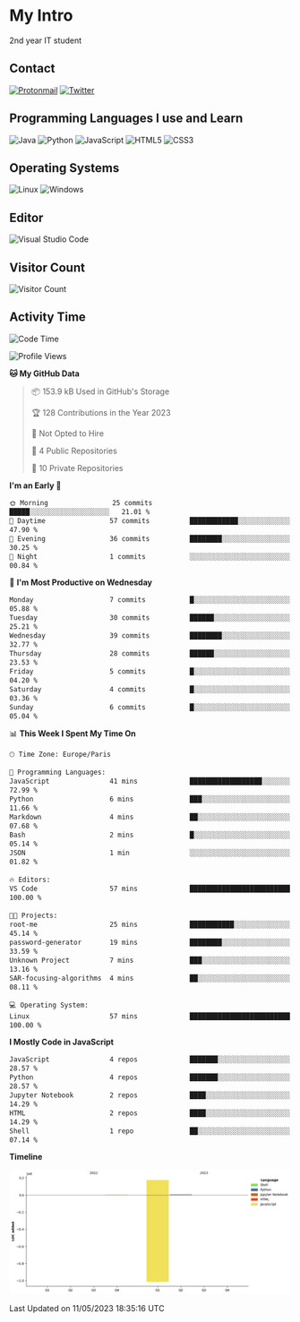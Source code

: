 # My Intro

2nd year IT student

## Contact

[![Protonmail](https://img.shields.io/badge/ProtonMail-8B89CC?style=for-the-badge&logo=protonmail&logoColor=white)](mailto:novalve@protonmail.com) [![Twitter](https://img.shields.io/badge/Twitter-1DA1F2?style=for-the-badge&logo=twitter&logoColor=white)](http://twitter.com/novalve_)

## Programming Languages I use and Learn

![Java](https://img.shields.io/badge/Java-ED8B00?style=for-the-badge&logo=java&logoColor=white) ![Python](https://img.shields.io/badge/Python-3776AB?style=for-the-badge&logo=python&logoColor=white) ![JavaScript](https://img.shields.io/badge/JavaScript-F7DF1E?style=for-the-badge&logo=javascript&logoColor=black) ![HTML5](https://img.shields.io/badge/HTML5-E34F26?style=for-the-badge&logo=html5&logoColor=white) ![CSS3](https://img.shields.io/badge/CSS3-1572B6?style=for-the-badge&logo=css3&logoColor=white)

## Operating Systems

![Linux](https://img.shields.io/badge/Linux-FCC624?style=for-the-badge&logo=linux&logoColor=black) ![Windows](https://img.shields.io/badge/Windows-0078D6?style=for-the-badge&logo=windows&logoColor=white)

## Editor

![Visual Studio Code](https://img.shields.io/badge/VisualStudioCode-0078d7.svg?style=for-the-badge&logo=visual-studio-code&logoColor=white)

## Visitor Count

![Visitor Count](https://profile-counter.glitch.me/noValve/count.svg)

## Activity Time  

<!--START_SECTION:waka-->
![Code Time](http://img.shields.io/badge/Code%20Time-1%20hr%2055%20mins-blue)

![Profile Views](http://img.shields.io/badge/Profile%20Views-26-blue)

**🐱 My GitHub Data** 

> 📦 153.9 kB Used in GitHub's Storage 
 > 
> 🏆 128 Contributions in the Year 2023
 > 
> 🚫 Not Opted to Hire
 > 
> 📜 4 Public Repositories 
 > 
> 🔑 10 Private Repositories 
 > 
**I'm an Early 🐤** 

```text
🌞 Morning                25 commits          █████░░░░░░░░░░░░░░░░░░░░   21.01 % 
🌆 Daytime                57 commits          ████████████░░░░░░░░░░░░░   47.90 % 
🌃 Evening                36 commits          ████████░░░░░░░░░░░░░░░░░   30.25 % 
🌙 Night                  1 commits           ░░░░░░░░░░░░░░░░░░░░░░░░░   00.84 % 
```
📅 **I'm Most Productive on Wednesday** 

```text
Monday                   7 commits           █░░░░░░░░░░░░░░░░░░░░░░░░   05.88 % 
Tuesday                  30 commits          ██████░░░░░░░░░░░░░░░░░░░   25.21 % 
Wednesday                39 commits          ████████░░░░░░░░░░░░░░░░░   32.77 % 
Thursday                 28 commits          ██████░░░░░░░░░░░░░░░░░░░   23.53 % 
Friday                   5 commits           █░░░░░░░░░░░░░░░░░░░░░░░░   04.20 % 
Saturday                 4 commits           █░░░░░░░░░░░░░░░░░░░░░░░░   03.36 % 
Sunday                   6 commits           █░░░░░░░░░░░░░░░░░░░░░░░░   05.04 % 
```


📊 **This Week I Spent My Time On** 

```text
🕑︎ Time Zone: Europe/Paris

💬 Programming Languages: 
JavaScript               41 mins             ██████████████████░░░░░░░   72.99 % 
Python                   6 mins              ███░░░░░░░░░░░░░░░░░░░░░░   11.66 % 
Markdown                 4 mins              ██░░░░░░░░░░░░░░░░░░░░░░░   07.68 % 
Bash                     2 mins              █░░░░░░░░░░░░░░░░░░░░░░░░   05.14 % 
JSON                     1 min               ░░░░░░░░░░░░░░░░░░░░░░░░░   01.82 % 

🔥 Editors: 
VS Code                  57 mins             █████████████████████████   100.00 % 

🐱‍💻 Projects: 
root-me                  25 mins             ███████████░░░░░░░░░░░░░░   45.14 % 
password-generator       19 mins             ████████░░░░░░░░░░░░░░░░░   33.59 % 
Unknown Project          7 mins              ███░░░░░░░░░░░░░░░░░░░░░░   13.16 % 
SAR-focusing-algorithms  4 mins              ██░░░░░░░░░░░░░░░░░░░░░░░   08.11 % 

💻 Operating System: 
Linux                    57 mins             █████████████████████████   100.00 % 
```

**I Mostly Code in JavaScript** 

```text
JavaScript               4 repos             ███████░░░░░░░░░░░░░░░░░░   28.57 % 
Python                   4 repos             ███████░░░░░░░░░░░░░░░░░░   28.57 % 
Jupyter Notebook         2 repos             ████░░░░░░░░░░░░░░░░░░░░░   14.29 % 
HTML                     2 repos             ████░░░░░░░░░░░░░░░░░░░░░   14.29 % 
Shell                    1 repo              ██░░░░░░░░░░░░░░░░░░░░░░░   07.14 % 
```



**Timeline**

![Lines of Code chart](https://raw.githubusercontent.com/noValve/noValve/main/assets/bar_graph.png)


 Last Updated on 11/05/2023 18:35:16 UTC
<!--END_SECTION:waka-->
